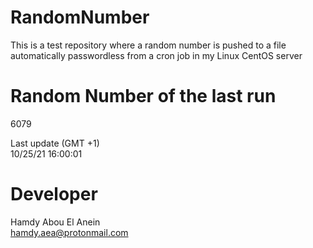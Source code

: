 # RandomNumber    
This is a test repository where a random number is pushed to a file automatically passwordless from a cron job in my Linux CentOS server    
# Random Number of the last run   
6079
      
Last update (GMT +1)    
10/25/21 16:00:01
# Developer    
Hamdy Abou El Anein   
hamdy.aea@protonmail.com

